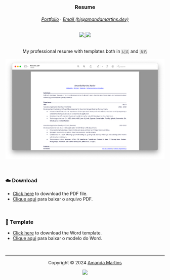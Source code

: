 <h3 align="center">
    Resume
</h3>

<h6 align="center">
    <a href="https://amandamartins.dev" target="_blank">Portfolio</a>
    ·
    <a href="mailto:hi@amandamartins.dev" target="_blank">Email (hi@amandamartins.dev)</a>
</h6>

<h6 align="center">
	<a href="https://linkedin.com/in/amandamxavier">
        <img src="https://img.shields.io/static/v1.svg?style=for-the-badge&label=LinkedIn&message=Connect&logo=linkedin&logoColor=D9E0EE&colorA=302D41&colorB=7287fd"/>
	</a>
	<a href="https://x.com/vyolet2049">
		<img src="https://img.shields.io/static/v1.svg?style=for-the-badge&label=X (Twitter)&message=Follow&logo=twitter&logoColor=d9e0ee&colorA=363a4f&colorB=209fb5"/>
	</a>
</h6>

<p align="center">
    My professional resume with templates both in 🇺🇸 and 🇧🇷
</p>

<p align="center">
    <img src="SCREENSHOT.png" alt="Preview of the english resume">
</p>

&nbsp;

### ☁️ Download

- [Click here](../../raw/main/files/Resume.pdf) to download the PDF file.
- [Clique aqui](../../raw/main/files/Currículo.pdf) para baixar o arquivo PDF.

&nbsp;

### 📃 Template

- [Click here](../../raw/main/files/templates/Resume.docx) to download the Word template.
- [Clique aqui](../../raw/main/files/templates/Currículo.docx) para baixar o modelo do Word.

&nbsp;

---

<p align="center">
	Copyright &copy; 2024 
	<a href="https://github.com/amandamxavier" target="_blank">
		Amanda Martins
	</a>
<p align="center">
	<a href="https://github.com/amandamxavier/repo-template/blob/main/LICENSE">
		<img src="https://img.shields.io/static/v1.svg?style=for-the-badge&label=License&message=MIT&logoColor=d9e0ee&colorA=363a4f&colorB=b7bdf8"/>
	</a>
</p>